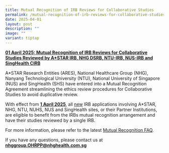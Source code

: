 ```yaml
---
title: Mutual Recognition of IRB Reviews for Collaborative Studies
permalink: /mutual-recognition-of-irb-reviews-for-collaborative-studies-reviewed-by-5-irbs/
date: 2025-04-01
layout: post
description: ""
image: ""
variant: tiptap
---
```

<p><strong><u>01 April 2025: Mutual Recognition of IRB Reviews for Collaborative Studies Reviewed by A*STAR IRB, NHG DSRB, NTU-IRB, NUS-IRB and SingHealth CIRB</u></strong>
</p>
<p></p>
<p>A*STAR Research Entities (ARES), National Healthcare Group (NHG), Nanyang
Technological University (NTU), National University of Singapore (NUS)
and SingHealth (SHS) have entered into a Mutual Recognition Agreement streamlining
the ethics review procedures for Collaborative Studies to avoid duplicative
review.</p>
<p></p>
<p>With effect from <strong><u>1 April 2025</u></strong>, all <u>new</u> IRB
applications involving A*STAR, NHG, NTU, NUHS, NUS and SingHealth sites,
or their Partner Institutions, are eligible to benefit from the IRBs mutual
recognition arrangement and have their studies reviewed by a single IRB.</p>
<p>For more information, please refer to the latest&nbsp;<a href="/files/Ethics/Mutual_Recognition_FAQ___260925.pdf" rel="noopener nofollow" target="_blank">Mutual Recognition FAQ</a>.</p>
<p>If you have any questions, please contact us at <strong><a href="https://www.research.nhg.com.sg/wps/wcm/connect/romp/nhgromp/resources/ethics+forms+and+templates++++" rel="noopener noreferrer nofollow" target="_blank"><u>nhggroup.OHRPP@nhghealth.com.sg</u></a></strong>
</p>
<p></p>